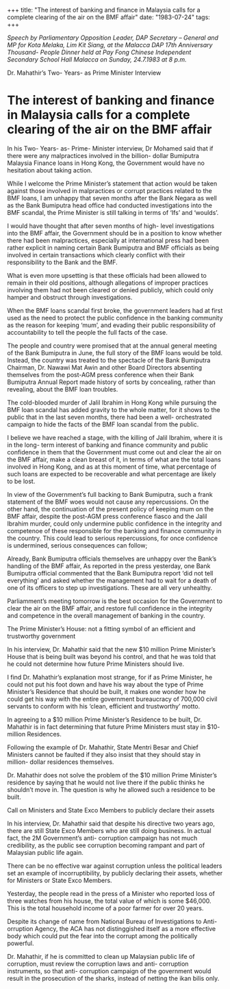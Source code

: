 +++ 
title: "The interest of banking and finance in Malaysia calls for a complete clearing of the air on the BMF affair"
date: "1983-07-24"
tags:
+++

_Speech by Parliamentary Opposition Leader, DAP Secretary – General and MP for Kota Melaka, Lim Kit Siang, at the Malacca DAP 17th Anniversary Thousand- People Dinner held at Pay Fong Chinese Independent Secondary School Hall Malacca on Sunday, 24.7.1983 at 8 p.m._

Dr. Mahathir’s Two- Years- as Prime Minister Interview

# The interest of banking and finance in Malaysia calls for a complete clearing of the air on the BMF affair

In his Two- Years- as- Prime- Minister interview, Dr Mohamed said that if there were any malpractices involved in the billion- dollar Bumiputra Malaysia Finance loans in Hong Kong, the Government would have no hesitation about taking action.</u>

While I welcome the Prime Minister’s statement that action would be taken against those involved in malpractices or corrupt practices related to the BMF loans, I am unhappy that seven months after the Bank Negara as well as the Bank Bumiputra head office had conducted investigations into the BMF scandal, the Prime Minister is still talking in terms of ‘Ifs’ and ‘woulds’.

I would have thought that after seven months of high- level investigations into the BMF affair, the Government should be in a position to know whether there had been malpractices, especially at international press had been rather explicit in naming certain Bank Bumiputra and BMF officials as being involved in certain transactions which clearly conflict with their responsibility to the Bank and the BMF.

What is even more upsetting is that these officials had been allowed to remain in their old positions, although allegations of improper practices involving them had not been cleared or denied publicly, which could only hamper and obstruct through investigations.

When the BMF loans scandal first broke, the government leaders had at first used as the need to protect the public confidence in the banking community as the reason for keeping ‘mum’, and evading their public responsibility of accountability to tell the people the full facts of the   case.

The people and country were promised  that  at the annual general meeting of the Bank Bumiputra in June, the full story of the BMF loans would be told. Instead, the country was treated to the spectacle of the Bank Bumiputra Chairman, Dr. Nawawi Mat Awin and other Board Directors absenting themselves from the post-AGM press conference when their Bank Bumiputra Annual Report made history of sorts by concealing, rather than revealing, about the BMF loan troubles.

The cold-blooded murder of Jalil Ibrahim in Hong Kong while pursuing the BMF loan scandal has added gravity to the whole matter, for it shows to the public that in the last seven months, there had been a well- orchestrated campaign to hide the facts of the BMF loan scandal from the public.

I believe we have reached a stage, with the killing of Jalil Ibrahim, where it is in the long- term interest of banking and finance community and public confidence in them that the Government must come out and clear the air on the BMF affair, make a clean breast of it, in terms of what are the total loans involved in Hong Kong, and as at this moment of time, what percentage of such loans are expected to be recoverable and what percentage are likely to be lost.

In view of the Government’s full backing to Bank Bumiputra, such a frank statement of the BMF woes would not cause any repercussions. On the other hand, the continuation of the present policy of keeping mum on the BMF affair, despite the post-AGM press conference fiasco and the Jalil Ibrahim murder, could only undermine public confidence in the integrity and competenoe of these responsible for the banking and finance community in the country. This could lead to serious repercussions, for once confidence is undermined, serious consequences can follow;

Already, Bank Bumiputra officials themselves are unhappy over the Bank’s handling of the BMF affair, As reported in the press yesterday, one Bank Bumiputra official commented that the Bank Bumiputra report ‘did not tell everything’ and asked whether the management had to wait for a death of one of its officers to step up investigations. These are all very unhealthy.

Parliamment’s meeting tomorrow is the best occasion for the Government to clear the air on the BMF affair, and restore full confidence in the integrity and competence in the overall management of banking in the country.

The Prime Minister’s House: not a fitting symbol of an efficient and trustworthy government

In his interview, Dr. Mahathir said that the new $10 million Prime Minister’s House that is being built was beyond his control, and that he was told that he could not determine how future Prime Ministers should live.

I find Dr. Mahathir’s explanation most strange, for if as Prime Minister, he could not put his foot down and have his way about the type of Prime Minister’s Residence that should be built, it makes one wonder how he could get his way with the entire government bureaucracy of 700,000 civil servants to conform with his ‘clean, efficient and trustworthy’ motto.

In agreeing to a $10 million Prime Minister’s Residence to be built, Dr. Mahathir is in fact determining that future Prime Ministers must stay in $10- million Residences.

Following the example of Dr. Mahathir, State Mentri Besar and Chief Ministers cannot be faulted if they also insist that they should stay in million- dollar residences themselves.

Dr. Mahathir does not solve the problem of the $10 million Prime Minister’s residence by saying that he would not live there if the public thinks he shouldn’t move in. The question is why he allowed such a residence to be built.

Call on Ministers and State Exco Members to publicly declare their assets

In his interview, Dr. Mahathir said that despite his directive two years ago, there are still State Exco Members who are still doing business. In actual fact, the 2M Government’s anti- corruption campaign has not much credibility, as the public see corruption becoming rampant and part of Malaysian public life again.

There can be no effective war against corruption unless the political leaders set an example of incorruptibility, by publicly declaring their assets, whether for Ministers or State Exco Members.

Yesterday, the people read in the press of a Minister who reported loss of three watches from his house, the total value of which is some $46,000. This is the total household income of a poor farmer for over 20 years.

Despite its change of name from National Bureau of Investigations to Anti- orruption Agency, the ACA has not distinggished itself as a more effective body which could put the fear into the corrupt among the politically powerful.

Dr. Mahathir, if he is committed to clean up Malaysian public life of corruption, must review the corruption laws and anti- corruption instruments, so that anti- corruption campaign of the government would result in the prosecution of the sharks, instead of netting the ikan bilis only. 
 
